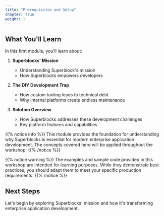 ```yaml
---
title: "Prerequisites and Setup"
chapter: true
weight: 1
---
```


## What You'll Learn

In this first module, you'll learn about:

1. **Superblocks' Mission**
   - Understanding Superblock's mission
   - How Superblocks empowers developers

2. **The DIY Development Trap**
   - How custom tooling leads to technical debt
   - Why internal platforms create endless maintenance

3. **Solution Overview**
   - How Superblocks addresses these development challenges
   - Key platform features and capabilities

{{% notice info %}}
This module provides the foundation for understanding why Superblocks is essential for modern enterprise application development. The concepts covered here will be applied throughout the workshop.
{{% /notice %}}

{{% notice warning %}}
The examples and sample code provided in this workshop are intended for learning purposes. While they demonstrate best practices, you should adapt them to meet your specific production requirements.
{{% /notice %}}

## Next Steps

Let's begin by exploring Superblocks' mission and how it's transforming enterprise application development.